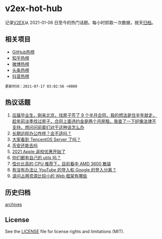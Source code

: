 # v2ex-hot-hub

 记录[V2EX](https://www.v2ex.com/)从 2021-01-06 日至今的热门话题。每小时抓取一次数据，按天[归档](archives)。
 
 ## 相关项目

- [GitHub热榜](https://github.com/snaildev/github-hot-hub)
- [知乎热榜](https://github.com/snaildev/zhihu-hot-hub)
- [微博热榜](https://github.com/snaildev/weibo-hot-hub)
- [头条热榜](https://github.com/snaildev/toutiao-hot-hub)
- [抖音热榜](https://github.com/snaildev/douyin-hot-hub)


 `更新时间：2021-07-17 03:02:56 +0800`

## 热议话题

1. [应届毕业生，刚来北京，找房子签了 9 个半月合同，我的想法是住半年就走，趁年前淡季找过房子，合同上面违约金是两个月房租，我查了一下好像法律不支持，想问问前辈们对于这种该怎么办](https://www.v2ex.com/t/789838)
1. [长期远程办公咋样？会不适吗？](https://www.v2ex.com/t/789852)
1. [大家看到 TencentOS Server 了吗？](https://www.v2ex.com/t/789822)
1. [币安还能去吗](https://www.v2ex.com/t/789851)
1. [2021 Apple 返校优惠开始了](https://www.v2ex.com/t/789816)
1. [你们都有自己的 utils 吗？](https://www.v2ex.com/t/789875)
1. [性价比高的 CPU 推荐下，目前看中 AMD 3600 散装](https://www.v2ex.com/t/789825)
1. [有没有办法让 YouTube 的登入和 Google 的登入分离？](https://www.v2ex.com/t/789857)
1. [请问占用资源比较小的 Web 框架有哪些](https://www.v2ex.com/t/789883)

## 历史归档

[archives](archives)

## License

See the [LICENSE](LICENSE) file for license rights and limitations (MIT).
